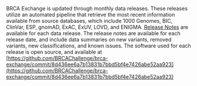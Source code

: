 BRCA Exchange is updated through monthly data releases. These releases utilize an automated pipeline that retrieve the most recent information available from source databases, which include 1000 Genomes, BIC, ClinVar, ESP, gnomAD, ExAC, ExUV, LOVD, and ENIGMA. [Release Notes](https://brcaexchange.org/release/12) are available for each data release. The release notes are available for each release date, and include data summaries on new variants, removed variants, new classifications, and known issues. The software used for each release is open source, and available at
[https://github.com/BRCAChallenge/brca-exchange/commit/8d436ee6a7b13831b7bbd5bf4e7426abe52aa923](https://github.com/BRCAChallenge/brca-exchange/commit/8d436ee6a7b13831b7bbd5bf4e7426abe52aa923)
